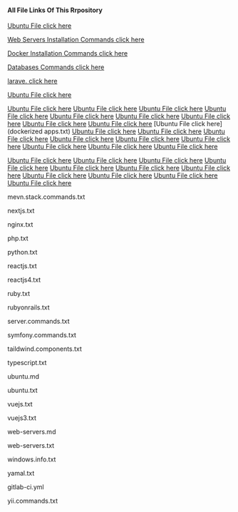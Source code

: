 #### All File Links Of This Rrpository




[Ubuntu File click here](ubuntu.md)


[Web Servers Installation Commands click here](web-servers.md)

[Docker Installation Commands click here](docker.commands.md)

[Databases Commands click here](databases.commands.md)

[larave. click here](all.one.dev.txt)

[Ubuntu File click here](all.apis.projects.links.txt)



[Ubuntu File click here](jenkin.commands.txt)
[Ubuntu File click here](javascript.txt)
[Ubuntu File click here](java.txt)
[Ubuntu File click here](github.html.txt)
[Ubuntu File click here](github.html.txt)
[Ubuntu File click here](gitLab.txt)
[Ubuntu File click here](git.commands.txt)
[Ubuntu File click here](flash.txt)
[Ubuntu File click here](doctor.medicines.txt)
[Ubuntu File click here](dockerized apps.txt)
[Ubuntu File click here](docker.commands.txt)
[Ubuntu File click here](django.txt)
[Ubuntu File click here](development.info.txt)
[Ubuntu File click here](devOps.txt)
[Ubuntu File click here](databases.commands.txt)
[Ubuntu File click here](codeigniter.commands.txt)
[Ubuntu File click here](cakephp.commands.txt)
[Ubuntu File click here](bootstrap.components.txt)
[Ubuntu File click here](angularjs.txt)




[Ubuntu File click here](kubernetes.txt)
[Ubuntu File click here](kubernetes.md)
[Ubuntu File click here](jquery.txt)
[Ubuntu File click here](laravel.commands.txt)
[Ubuntu File click here](linux.commands.txt)
[Ubuntu File click here](mean.stack.commands.txt)
[Ubuntu File click here](mern.stack.commands.txt)
[Ubuntu File click here](all.apis.projects.links.txt)
[Ubuntu File click here](all.apis.projects.links.txt)
[Ubuntu File click here](all.apis.projects.links.txt)
[Ubuntu File click here](all.apis.projects.links.txt)







mevn.stack.commands.txt

nextjs.txt

nginx.txt

php.txt

python.txt

reactjs.txt

reactjs4.txt

ruby.txt

rubyonrails.txt

server.commands.txt

symfony.commands.txt

taildwind.components.txt

typescript.txt

ubuntu.md


ubuntu.txt


vuejs.txt

vuejs3.txt


web-servers.md

web-servers.txt

windows.info.txt

yamal.txt

gitlab-ci.yml

yii.commands.txt 
